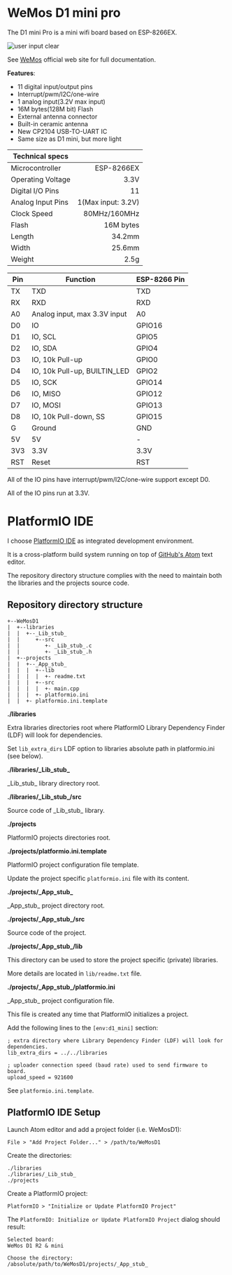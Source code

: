 WeMos D1 mini pro
=================

The D1 mini Pro is a mini wifi board based on ESP-8266EX.

![user input clear](https://corerd.github.io/WeMosD1/img/D1-mini-pro.jpg)

See [WeMos](https://www.wemos.cc/product/d1-mini-pro.html) official web site
for full documentation.


**Features**:

- 11 digital input/output pins
- Interrupt/pwm/I2C/one-wire
- 1 analog input(3.2V max input)
- 16M bytes(128M bit) Flash
- External antenna connector
- Built-in ceramic antenna
- New CP2104 USB-TO-UART IC
- Same size as D1 mini, but more light


Technical specs   ||
----------------- | ------------------:
Microcontroller   | ESP-8266EX
Operating Voltage | 3.3V
Digital I/O Pins  | 11
Analog Input Pins | 1(Max input: 3.2V)
Clock Speed       | 80MHz/160MHz
Flash             | 16M bytes
Length            | 34.2mm
Width             | 25.6mm
Weight            | 2.5g


Pin | Function                      | ESP-8266 Pin
--- | ----------------------------- | ------------
TX  | TXD                           | TXD
RX  | RXD                           | RXD
A0  | Analog input, max 3.3V input  | A0
D0  | IO                            | GPIO16
D1  | IO, SCL                       | GPIO5
D2  | IO, SDA                       | GPIO4
D3  | IO, 10k Pull-up               | GPIO0
D4  | IO, 10k Pull-up, BUILTIN_LED  | GPIO2
D5  | IO, SCK                       | GPIO14
D6  | IO, MISO                      | GPIO12
D7  | IO, MOSI                      | GPIO13
D8  | IO, 10k Pull-down, SS         | GPIO15
G   | Ground                        | GND
5V  | 5V                            | -
3V3 | 3.3V                          | 3.3V
RST | Reset                         | RST

All of the IO pins have interrupt/pwm/I2C/one-wire support except D0.

All of the IO pins run at 3.3V.



PlatformIO IDE
=============================
I choose [PlatformIO IDE](http://platformio.org/platformio-ide) as integrated development environment.

It is a cross-platform build system running on top of [GitHub's Atom](https://atom.io) text editor.

The repository directory structure complies with the need to maintain both the libraries and the projects source code.

Repository directory structure
------------------------------

    +--WeMosD1
    |  +--libraries
    |  |  +--_Lib_stub_
    |  |     +--src
    |  |        +- _Lib_stub_.c
    |  |        +- _Lib_stub_.h
    |  +--projects
    |  |  +--_App_stub_
    |  |  |  +--lib
    |  |  |  |  +- readme.txt
    |  |  |  +--src
    |  |  |  |  +- main.cpp
    |  |  |  +- platformio.ini
    |  |  +- platformio.ini.template


**./libraries**

Extra libraries directories root where PlatformIO Library Dependency Finder (LDF)
will look for dependencies.

Set `lib_extra_dirs` LDF option to libraries absolute path in platformio.ini
(see below).


**./libraries/\_Lib\_stub\_**

\_Lib\_stub\_ library directory root.


**./libraries/\_Lib\_stub\_/src**

Source code of \_Lib\_stub\_ library.


**./projects**

PlatformIO projects directories root.


**./projects/platformio.ini.template**

PlatformIO project configuration file template.

Update the project specific `platformio.ini` file with its content.


**./projects/\_App\_stub\_**

\_App\_stub\_ project directory root.


**./projects/\_App\_stub\_/src**

Source code of the project.

**./projects/\_App\_stub\_/lib**

This directory can be used to store the project specific (private) libraries.

More details are located in `lib/readme.txt` file.


**./projects/\_App\_stub\_/platformio.ini**

\_App\_stub\_ project configuration file.

This file is created any time that PlatformIO initializes a project.

Add the following lines to the `[env:d1_mini]` section:
```
; extra directory where Library Dependency Finder (LDF) will look for dependencies.
lib_extra_dirs = ../../libraries

; uploader connection speed (baud rate) used to send firmware to board.
upload_speed = 921600
```
See `platformio.ini.template`.


PlatformIO IDE Setup
--------------------

Launch Atom editor and add a project folder (i.e. WeMosD1):
```
File > "Add Project Folder..." > /path/to/WeMosD1
```

Create the directories:
```
./libraries
./libraries/_Lib_stub_
./projects
```

Create a PlatformIO project:
```
PlatformIO > "Initialize or Update PlatformIO Project"
```

The `PlatformIO: Initialize or Update PlatformIO Project` dialog should result:
```
Selected board:
WeMos D1 R2 & mini

Choose the directory:
/absolute/path/to/WeMosD1/projects/_App_stub_
```
